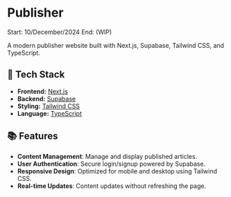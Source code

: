 # Publisher

Start: 10/December/2024
End: (WIP)

A modern publisher website built with Next.js, Supabase, Tailwind CSS, and TypeScript.

## 🚀 Tech Stack
- **Frontend:** [Next.js](https://nextjs.org/)
- **Backend:** [Supabase](https://supabase.com/)
- **Styling:** [Tailwind CSS](https://tailwindcss.com/)
- **Language:** [TypeScript](https://www.typescriptlang.org/)

## 📚 Features
- **Content Management**: Manage and display published articles.
- **User Authentication**: Secure login/signup powered by Supabase.
- **Responsive Design**: Optimized for mobile and desktop using Tailwind CSS.
- **Real-time Updates**: Content updates without refreshing the page.


